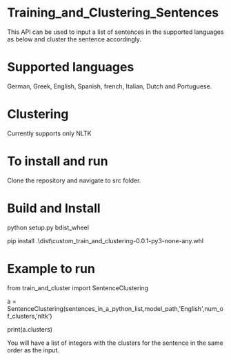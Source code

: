 # Training_and_Clustering_Sentences

This API can be used to input a list of sentences in the supported languages as below and cluster the sentence accordingly.

# Supported languages

German, Greek, English, Spanish, french, Italian, Dutch and Portuguese.

# Clustering

Currently supports only NLTK

# To install and run

Clone the repository and navigate to src folder.

# Build and Install

python setup.py bdist_wheel

pip install .\dist\custom_train_and_clustering-0.0.1-py3-none-any.whl

# Example to run

from train_and_cluster import SentenceClustering

a = SentenceClustering(sentences_in_a_python_list,model_path,'English',num_of_clusters,'nltk')

print(a.clusters)

You will have a list of integers with the clusters for the sentence in the same order as the input.
